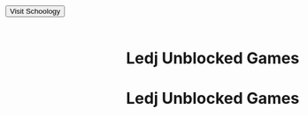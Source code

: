 <!DOCTYPE html>
<html>
<head>
</head>
<body>
  <h1>Ledj Unblocked Games</h1>
  <!-- Add your game content here -->
</body>
</html>



<!DOCTYPE html>
<html>
<head>
  <style>
    .fixed-button {
      position: fixed;
      top: 10px;
      left: 10px;
    }
  </style>
</head>
<body>
  <a href="https://mnps.schoology.com/" class="fixed-button"><button>Visit Schoology</button></a>
  <h1>Ledj Unblocked Games</h1>
  <!-- Add your game content here -->
</body>
</html>

